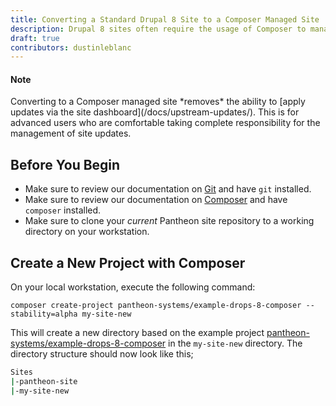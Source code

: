 ```yaml
---
title: Converting a Standard Drupal 8 Site to a Composer Managed Site
description: Drupal 8 sites often require the usage of Composer to manage site dependencies. The need to begin using Composer for a site build can often surface after a site is in development, necessitating a divergance from the Pantheon managed upstream.
draft: true
contributors: dustinleblanc
---
```

<div class="alert alert-info">
  <h4 class="info">Note</h4><p markdown="1">Converting to a Composer managed site *removes* the ability to [apply updates via the site dashboard](/docs/upstream-updates/). This is for advanced users who are comfortable taking complete responsibility for the management of site updates. 
</p>
</div>

## Before You Begin

 - Make sure to review our documentation on [Git](/docs/git) and have `git` installed.
 - Make sure to review our documentation on [Composer](/docs/composer) and have `composer` installed.
 - Make sure to clone your _current_ Pantheon site repository to a working directory on your workstation.

## Create a New Project with Composer

On your local workstation, execute the following command:

```command
composer create-project pantheon-systems/example-drops-8-composer --stability=alpha my-site-new
```

This will create a new directory based on the example project [pantheon-systems/example-drops-8-composer](https://github.com/pantheon-system/example-drops-8-composer) in the `my-site-new` directory. The directory structure should now look like this;
```sh
Sites
|-pantheon-site
|-my-site-new
```
